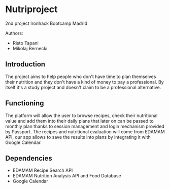 # Nutriproject
2nd project Ironhack Bootcamp Madrid

Authors: 
  * Risto Tapani 
  * Mikolaj Bernecki
  
## Introduction
The project aims to help people who don't have time to plan themselves their nutrition and they don't have a kind of money to pay a professional. By itself it's a study project and doesn't claim to be a professional alternative.

## Functioning
The platform will allow the user to browse recipes, check their nutritional value and add them into their daily plans that later on can be passed to monthly plan thanks to session management and login mechanism provided by Passport. The recipes and nutritional evaluation will come from EDAMAM API, our app allows to save the results into plans by integrating it with Google Calendar.

## Dependencies
- EDAMAM Recipe Search API
- EDAMAM Nutrition Analysis API and Food Database
- Google Calendar
